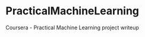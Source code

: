 PracticalMachineLearning
========================

Coursera - Practical Machine Learning project writeup
